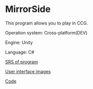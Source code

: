# MirrorSide

This program allows you to play in CCG.

Operation system: Cross-platform(DEV)

Engine: Unity

Language: C#

[SRS of program](Requirements)

[User interface images](Mockups)

[Code](Assets/Client/Scripts)
